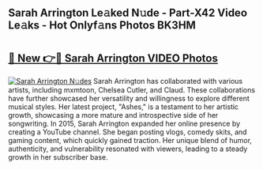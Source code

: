 ## Sarah Arrington Le𝚊ked N𝚞de - Part-X42 Video Le𝚊ks - Hot Onlyf𝚊ns Photos BK3HM

# <h2><a href="http://ab45112.deff.icu/?id=Sarah+Arrington">🔗 New 👉🔴 Sarah Arrington VIDEO Photos</a></h2>

[![Sarah Arrington N𝚞des](https://i.imgur.com/rIISA9y.gif)](http://ab45112.deff.icu/?id=Sarah+Arrington)
Sarah Arrington has collaborated with various artists, including mxmtoon, Chelsea Cutler, and Claud. These collaborations have further showcased her versatility and willingness to explore different musical styles. Her latest project, "Ashes," is a testament to her artistic growth, showcasing a more mature and introspective side of her songwriting. In 2015, Sarah Arrington expanded her online presence by creating a YouTube channel. She began posting vlogs, comedy skits, and gaming content, which quickly gained traction. Her unique blend of humor, authenticity, and vulnerability resonated with viewers, leading to a steady growth in her subscriber base.
